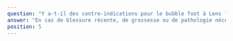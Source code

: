```yaml
---
question: "Y a-t-il des contre-indications pour le bubble foot à Lens ?"
answer: "En cas de blessure récente, de grossesse ou de pathologie nécessitant un avis médical, il est préférable de ne pas jouer au bubble foot à Lens. En cas de doute, contactez notre équipe pour adapter la session ou proposer une alternative."
position: 5
---
```

